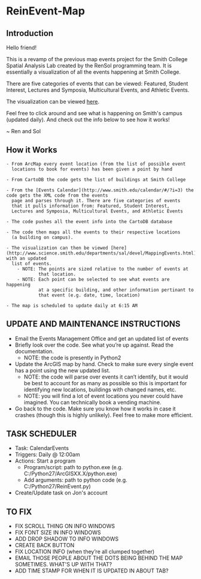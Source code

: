 ReinEvent-Map
=============
## Introduction
Hello friend!

This is a revamp of the previous map events project for the Smith College Spatial Analysis Lab created by the RenSol programming team. It is essentially a visualization of all the events happening at Smith College.

There are five categories of events that can be viewed: Featured, Student Interest, Lectures and Symposia, Multicultural Events, and Athletic Events.

The visualization can be viewed [here](http://www.science.smith.edu/departments/sal/devel/MappedEvents.html).

Feel free to click around and see what is happening on Smith's campus (updated daily). And check out the info below to see how it works!

~ Ren and Sol

## How it Works
	- From ArcMap every event location (from the list of possible event
      locations to book for events) has been given a point by hand 
      
	- From CartoDB the code gets the list of buildings at Smith College
    
	- From the [Events Calendar](http://www.smith.edu/calendar/#/?i=3) the code gets the XML code from the events
      page and parses through it. There are five categories of events
      that it pulls information from: Featured, Student Interest,
      Lectures and Symposia, Multicultural Events, and Athletic Events
      
	- The code pushes all the event info into the CartoDB database
    
    - The code then maps all the events to their respective locations
      (a building on campus).
      
	- The visualization can then be viewed [here](http://www.science.smith.edu/departments/sal/devel/MappingEvents.html) with an updated
      list of events.
    	- NOTE: The points are sized relative to the number of events at
        		that location.
        - NOTE: Each point can be selected to see what events are happening
        		at a specific building, and other information pertinant to
                that event (e.g. date, time, location)
                
    - The map is scheduled to update daily at 6:15 AM


## UPDATE AND MAINTENANCE INSTRUCTIONS
- Email the Events Management Office and get an updated list of events
- Briefly look over the code. See what you’re up against. Read the documentation.
	- NOTE: the code is presently in Python2
- Update the ArcGIS map by hand. Check to make sure every single event has a point using the new updated list.
	- NOTE: the code will parse over events it can’t identify, but it would be best to account for as many as possible so this is important for identifying new locations, buildings with changed names, etc.
	- NOTE: you will find a lot of event locations you never could have imagined. You can technically book a vending machine.
- Go back to the code. Make sure you know how it works in case it crashes
  (though this is highly unlikely). Feel free to make more efficient.
  
## TASK SCHEDULER
- Task: CalendarEvents
- Triggers: Daily @ 12:00am
- Actions: Start a program
	- Program/script: path to python.exe (e.g. C:/Python27/ArcGISXX.X/python.exe)
    - Add arguments: path to python code (e.g. C:/Python27/ReinEvent.py)
- Create/Update task on Jon's account
  
## TO FIX
- FIX SCROLL THING ON INFO WINDOWS
- FIX FONT SIZE IN INFO WINDOWS
- ADD DROP SHADOW TO INFO WINDOWS
- CREATE BACK BUTTON
- FIX LOCATION INFO (when they’re all clumped together)
- EMAIL THOSE PEOPLE ABOUT THE DOTS BEING BEHIND THE MAP SOMETIMES. WHAT'S UP WITH THAT?
- ADD TIME STAMP FOR WHEN IT IS UPDATED IN ABOUT TAB?
